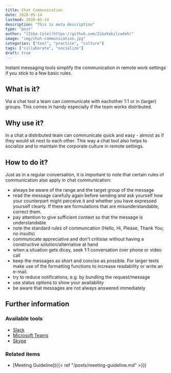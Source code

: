 ```yaml
---
title: Chat Communication
date: 2020-05-14
lastmod: 2020-05-14
description: "This is meta description"
type: "post"
author: "[Ziba Cole](https://github.com/ZibaVakilzadeh)"
image: "img/chat-communication.jpg"
categories: ["tool", "practice", "culture"]
tags: ["collaborate", "socialize"]
draft: true
---
```


Instant messaging tools simplify the communication in remote work settings if you stick to a few basic rules.

<!--more-->

## What is it?

Via a chat tool a team can communicate with eachother 1:1 or in (larger) groups. This comes in handy especially if the team works distributed.

## Why use it?

In a chat a distributed team can communicate quick and easy - almost as if they would sit next to each other. This way a chat tool also helps to socialize and to maintain the corporate culture in remote settings.

## How to do it?

Just as in a regular conversation, it is important to note that certain rules of communication also apply in chat communication:

* always be aware of the range and the target group of the message
* read the message carefully again before sending and ask yourself how your counterpart might perceive it and whether you have expressed yourself clearly. If there are formulations that are misunderstandable, correct them.
* pay attention to give sufficient context so that the message is understandable
* note the standard rules of communcation (Hello, Hi, Please, Thank You; no insults)
* communicate appreciative and don't critisise without having a constructive solution/alternative at hand
* when a situation gets dicey, seek 1:1 conversation over phone or video call
* keep the messages as short and concise as possible. For larger texts make use of the formatting functions to increase readability or write an e-mail.
* try to reduce notifications, e.g. by bundling the request/message
* use status options to show your availability
* be aware that messages are not always answered immediately

## Further information

### Available tools

* [Slack](https://slack.com)
* [Microsoft Teams](https://www.microsoft.com/de-de/microsoft-365/microsoft-teams/group-chat-software)
* [Skype](https://www.skype.com)

### Related items

* [Meeting Guideline]({{< ref "/posts/meeting-guideline.md" >}})
